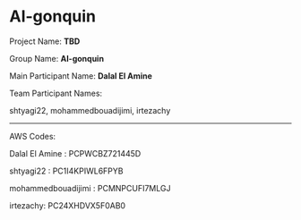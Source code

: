 # AI-gonquin

Project Name: **TBD**

Group Name: **AI-gonquin**

Main Participant Name: **Dalal El Amine**

Team Participant Names:

shtyagi22, mohammedbouadijimi, irtezachy

-------------------------------------------

AWS Codes:

Dalal El Amine : PCPWCBZ721445D

shtyagi22 : PC1I4KPIWL6FPYB

mohammedbouadijimi : PCMNPCUFI7MLGJ 

irtezachy: PC24XHDVX5F0AB0 
